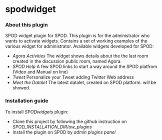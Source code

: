 # spodwidget

### About this plugin
SPOD widget plugin for SPOD. This plugin is for the administrator who wants to activate widgets. Contains a set of working examples of the various widget for administrator.
Available  widgets developed for SPOD:

 * *Agora Activities*
 The widget shows  details about the the last room created in the discussion public room, named Agora. 
 * *SPOD Help*
 A  few SPOD links to start a way around the SPOD platfrom (Video and Manual on line)
 * *Tweet* 
 Personalize your Tweet adding Twitter Web address
 * *Meet the Datalet* 
 The latest datalet, created on SPOD platform. will be showed. 
 

### Installation guide
To install *SPODwidgets* plugin:

* Clone this project by following the github instruction on *SPOD_INSTALLATION_DIR/ow_plugins*
* Install the plugin on SPOD by *admin plugins panel*
